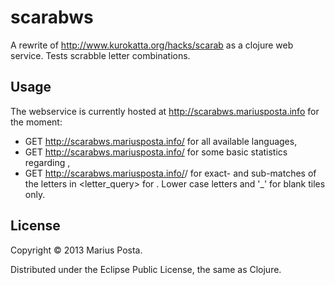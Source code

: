 scarabws
========

A rewrite of http://www.kurokatta.org/hacks/scarab as a clojure web service.
Tests scrabble letter combinations.

## Usage

The webservice is currently hosted at http://scarabws.mariusposta.info for the moment:
- GET http://scarabws.mariusposta.info/ for all available languages,
- GET http://scarabws.mariusposta.info/<language> for some basic statistics regarding <language>,
- GET http://scarabws.mariusposta.info/<language>/<letter-query> for exact- and sub-matches of the letters in <letter_query> for <language>. Lower case letters and '_' for blank tiles only.


## License

Copyright © 2013 Marius Posta.

Distributed under the Eclipse Public License, the same as Clojure.
